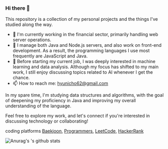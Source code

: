 ### Hi there 👋

<!--
**Minsik113/Minsik113** is a ✨ _special_ ✨ repository because its `README.md` (this file) appears on your GitHub profile.
-->


This repository is a collection of my personal projects and the things I've studied along the way.

- 🔭 I'm currently working in the financial sector, primarily handling web server operations.
- 🌱 I manage both Java and Node.js servers, and also work on front-end development. As a result, the programming languages I use most frequently are JavaScript and Java.
- 💬 Before starting my current job, I was deeply interested in machine learning and data analysis. Although my focus has shifted to my main work, I still enjoy discussing topics related to AI whenever I get the chance.
- 📫 How to reach me: hyunicho62@gmail.com

  
In my spare time, I'm studying data structures and algorithms, with the goal of deepening my proficiency in Java and improving my overall understanding of the language.

Feel free to explore my work, and let's connect if you're interested in discussing technology or collaborating!

coding platforms <a href="https://www.acmicpc.net/">Baekjoon</a>, <a href="https://school.programmers.co.kr/learn/challenges">Programmers</a>, <a href="https://leetcode.com/">LeetCode</a>, <a href="https://www.hackerrank.com/">HackerRank</a>

![Anurag's 's github stats](https://github-readme-stats.vercel.app/api?username=Minsik113&count_private=true)
